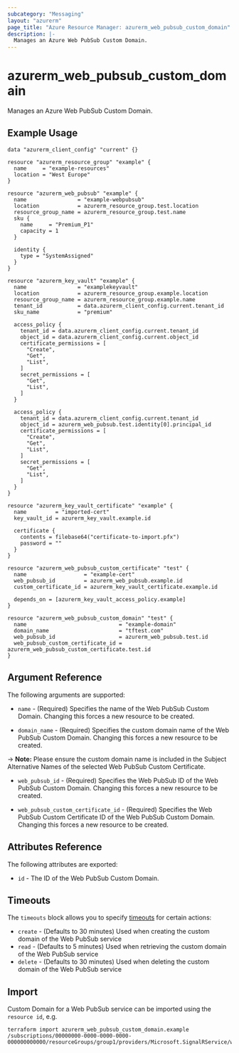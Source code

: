 ```yaml
---
subcategory: "Messaging"
layout: "azurerm"
page_title: "Azure Resource Manager: azurerm_web_pubsub_custom_domain"
description: |-
  Manages an Azure Web PubSub Custom Domain.
---
```


# azurerm_web_pubsub_custom_domain

Manages an Azure Web PubSub Custom Domain.

## Example Usage

```hcl
data "azurerm_client_config" "current" {}

resource "azurerm_resource_group" "example" {
  name     = "example-resources"
  location = "West Europe"
}

resource "azurerm_web_pubsub" "example" {
  name                = "example-webpubsub"
  location            = azurerm_resource_group.test.location
  resource_group_name = azurerm_resource_group.test.name
  sku {
    name     = "Premium_P1"
    capacity = 1
  }

  identity {
    type = "SystemAssigned"
  }
}

resource "azurerm_key_vault" "example" {
  name                = "examplekeyvault"
  location            = azurerm_resource_group.example.location
  resource_group_name = azurerm_resource_group.example.name
  tenant_id           = data.azurerm_client_config.current.tenant_id
  sku_name            = "premium"

  access_policy {
    tenant_id = data.azurerm_client_config.current.tenant_id
    object_id = data.azurerm_client_config.current.object_id
    certificate_permissions = [
      "Create",
      "Get",
      "List",
    ]
    secret_permissions = [
      "Get",
      "List",
    ]
  }

  access_policy {
    tenant_id = data.azurerm_client_config.current.tenant_id
    object_id = azurerm_web_pubsub.test.identity[0].principal_id
    certificate_permissions = [
      "Create",
      "Get",
      "List",
    ]
    secret_permissions = [
      "Get",
      "List",
    ]
  }
}

resource "azurerm_key_vault_certificate" "example" {
  name         = "imported-cert"
  key_vault_id = azurerm_key_vault.example.id

  certificate {
    contents = filebase64("certificate-to-import.pfx")
    password = ""
  }
}

resource "azurerm_web_pubsub_custom_certificate" "test" {
  name                  = "example-cert"
  web_pubsub_id         = azurerm_web_pubsub.example.id
  custom_certificate_id = azurerm_key_vault_certificate.example.id

  depends_on = [azurerm_key_vault_access_policy.example]
}

resource "azurerm_web_pubsub_custom_domain" "test" {
  name                             = "example-domain"
  domain_name                      = "tftest.com"
  web_pubsub_id                    = azurerm_web_pubsub.test.id
  web_pubsub_custom_certificate_id = azurerm_web_pubsub_custom_certificate.test.id
}
```
## Argument Reference

The following arguments are supported:

* `name` - (Required) Specifies the name of the Web PubSub Custom Domain. Changing this forces a new resource to be created.

* `domain_name` - (Required) Specifies the custom domain name of the Web PubSub Custom Domain. Changing this forces a new resource to be created.

-> **Note:** Please ensure the custom domain name is included in the Subject Alternative Names of the selected Web PubSub Custom Certificate.

* `web_pubsub_id` - (Required) Specifies the Web PubSub ID of the Web PubSub Custom Domain. Changing this forces a new resource to be created.

* `web_pubsub_custom_certificate_id` - (Required) Specifies the Web PubSub Custom Certificate ID of the Web PubSub Custom Domain. Changing this forces a new resource to be created.

## Attributes Reference

The following attributes are exported:

* `id` - The ID of the Web PubSub Custom Domain.

## Timeouts

The `timeouts` block allows you to specify [timeouts](https://www.terraform.io/language/resources/syntax#operation-timeouts) for certain actions:

* `create` - (Defaults to 30 minutes) Used when creating the custom domain of the Web PubSub service
* `read` - (Defaults to 5 minutes) Used when retrieving the custom domain of the Web PubSub service
* `delete` - (Defaults to 30 minutes) Used when deleting the custom domain of the Web PubSub service

## Import

Custom Domain for a Web PubSub service can be imported using the `resource id`, e.g.

```shell
terraform import azurerm_web_pubsub_custom_domain.example /subscriptions/00000000-0000-0000-0000-000000000000/resourceGroups/group1/providers/Microsoft.SignalRService/webPubSub/webpubsub1/customDomains/customDomain1
```
